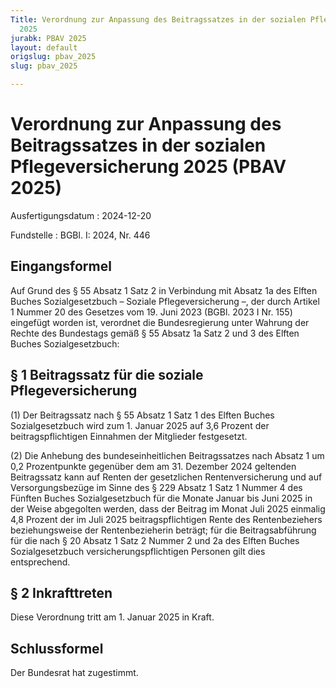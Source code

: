 ```yaml
---
Title: Verordnung zur Anpassung des Beitragssatzes in der sozialen Pflegeversicherung
  2025
jurabk: PBAV 2025
layout: default
origslug: pbav_2025
slug: pbav_2025

---
```


# Verordnung zur Anpassung des Beitragssatzes in der sozialen Pflegeversicherung 2025 (PBAV 2025)

Ausfertigungsdatum
:   2024-12-20

Fundstelle
:   BGBl. I: 2024, Nr. 446


## Eingangsformel

Auf Grund des § 55 Absatz 1 Satz 2 in Verbindung mit Absatz 1a des Elften Buches Sozialgesetzbuch – Soziale Pflegeversicherung –, der durch Artikel 1 Nummer 20 des Gesetzes vom 19. Juni 2023 (BGBl. 2023 I Nr. 155) eingefügt worden ist, verordnet die Bundesregierung unter Wahrung der Rechte des Bundestags gemäß § 55 Absatz 1a Satz 2 und 3 des Elften Buches Sozialgesetzbuch:


## § 1 Beitragssatz für die soziale Pflegeversicherung

(1) Der Beitragssatz nach § 55 Absatz 1 Satz 1 des Elften Buches Sozialgesetzbuch wird zum 1. Januar 2025 auf 3,6 Prozent der beitragspflichtigen Einnahmen der Mitglieder festgesetzt.

(2) Die Anhebung des bundeseinheitlichen Beitragssatzes nach Absatz 1 um 0,2 Prozentpunkte gegenüber dem am 31. Dezember 2024 geltenden Beitragssatz kann auf Renten der gesetzlichen Rentenversicherung und auf Versorgungsbezüge im Sinne des § 229 Absatz 1 Satz 1 Nummer 4 des Fünften Buches Sozialgesetzbuch für die Monate Januar bis Juni 2025 in der Weise abgegolten werden, dass der Beitrag im Monat Juli 2025 einmalig 4,8 Prozent der im Juli 2025 beitragspflichtigen Rente des Rentenbeziehers beziehungsweise der Rentenbezieherin beträgt; für die Beitragsabführung für die nach § 20 Absatz 1 Satz 2 Nummer 2 und 2a des Elften Buches Sozialgesetzbuch versicherungspflichtigen Personen gilt dies entsprechend.


## § 2 Inkrafttreten

Diese Verordnung tritt am 1. Januar 2025 in Kraft.


## Schlussformel

Der Bundesrat hat zugestimmt.

